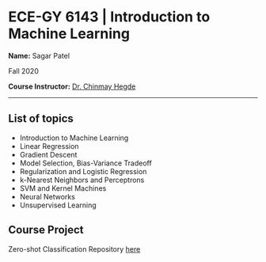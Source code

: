 # ECE-GY 6143 | Introduction to Machine Learning

**Name:** Sagar Patel

Fall 2020

**Course Instructor:** [Dr. Chinmay Hegde](https://chinmayhegde.github.io/)

---

## List of topics

- Introduction to Machine Learning
- Linear Regression
- Gradient Descent
- Model Selection, Bias-Variance Tradeoff
- Regularization and Logistic Regression
- k-Nearest Neighbors and Perceptrons
- SVM and Kernel Machines
- Neural Networks
- Unsupervised Learning

## Course Project

Zero-shot Classification
Repository [here](https://github.com/Sagar-py/zero-shot-classification)
